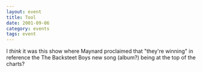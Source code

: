 ```yaml
---
layout: event
title: Tool
date: 2001-09-06
category: events
tags: event
---
```


I _think_ it was this show where Maynard proclaimed that "they're winning" in reference the The Backsteet Boys new song (album?) being at the top of the charts?

